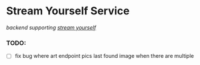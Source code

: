 # Stream Yourself Service

*backend supporting [stream yourself](https://github.com/jackloughran/stream-yourself)*

### TODO:

- [ ] fix bug where art endpoint pics last found image when there are multiple